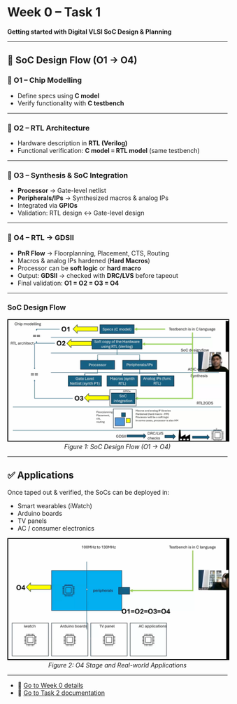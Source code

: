# Week 0 – Task 1  
**Getting started with Digital VLSI SoC Design & Planning**  

---

## 📌 SoC Design Flow (O1 → O4)

### 🔹 O1 – Chip Modelling
- Define specs using **C model**  
- Verify functionality with **C testbench**  

---

### 🔹 O2 – RTL Architecture
- Hardware description in **RTL (Verilog)**  
- Functional verification: **C model ≡ RTL model** (same testbench)  

---

### 🔹 O3 – Synthesis & SoC Integration
- **Processor** → Gate-level netlist  
- **Peripherals/IPs** → Synthesized macros & analog IPs  
- Integrated via **GPIOs**  
- Validation: RTL design ↔ Gate-level design  

---

### 🔹 O4 – RTL → GDSII
- **PnR Flow** → Floorplanning, Placement, CTS, Routing  
- Macros & analog IPs hardened (**Hard Macros**)  
- Processor can be **soft logic** or **hard macro**  
- Output: **GDSII** → checked with **DRC/LVS** before tapeout  
- Final validation: **O1 = O2 = O3 = O4**  

---

### SoC Design Flow

<p align="center">
  <img src="./W0_images/SoC_Design_Flow.png" alt="SoC Design Flow" width="600" style="border:2px solid black;"/>
  <br/>
  <em>Figure 1: SoC Design Flow (O1 → O4)</em>
</p>


---

## ✅ Applications
Once taped out & verified, the SoCs can be deployed in:  
- Smart wearables (iWatch)  
- Arduino boards  
- TV panels  
- AC / consumer electronics  

<p align="center">
  <img src="./W0_images/O4_and_Applications.png" alt="O4 and Applications" width="600" style="border:2px solid black;"/>
  <br/>
  <em>Figure 2: O4 Stage and Real-world Applications</em>
</p>

---
- 📄 [Go to Week 0 details](./Week_0_readme.md)
- 📄 [Go to Task 2 documentation](./Task_2_Documentation.md) 

